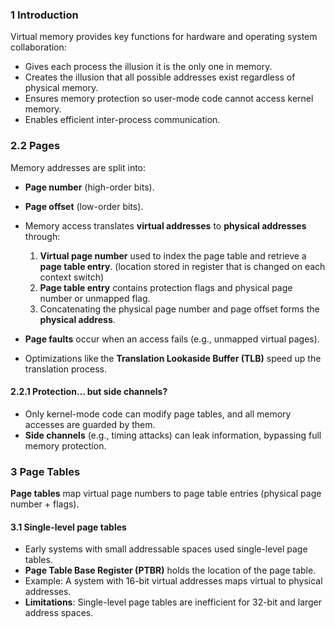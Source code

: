 ### 1 Introduction
Virtual memory provides key functions for hardware and operating system collaboration:
- Gives each process the illusion it is the only one in memory.
- Creates the illusion that all possible addresses exist regardless of physical memory.
- Ensures memory protection so user-mode code cannot access kernel memory.
- Enables efficient inter-process communication.
### 2.2 Pages
Memory addresses are split into:
- **Page number** (high-order bits).
- **Page offset** (low-order bits).

- Memory access translates **virtual addresses** to **physical addresses** through:
    1. **Virtual page number** used to index the page table and retrieve a **page table entry**. (location stored in register that is changed on each context switch)
    2. **Page table entry** contains protection flags and physical page number or unmapped flag.
    3. Concatenating the physical page number and page offset forms the **physical address**.
- **Page faults** occur when an access fails (e.g., unmapped virtual pages).
- Optimizations like the **Translation Lookaside Buffer (TLB)** speed up the translation process.
#### 2.2.1 Protection… but side channels?
- Only kernel-mode code can modify page tables, and all memory accesses are guarded by them.
- **Side channels** (e.g., timing attacks) can leak information, bypassing full memory protection.
### 3 Page Tables
**Page tables** map virtual page numbers to page table entries (physical page number + flags).
#### 3.1 Single-level page tables
- Early systems with small addressable spaces used single-level page tables.
- **Page Table Base Register (PTBR)** holds the location of the page table.
- Example: A system with 16-bit virtual addresses maps virtual to physical addresses.
- **Limitations**: Single-level page tables are inefficient for 32-bit and larger address spaces.